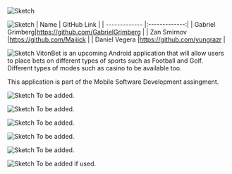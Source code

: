 ![Sketch](https://github.com/GabrielGrimberg/VitonBet/blob/master/Design%20Document/App-Logos/AppLogo.png?raw=true)

![Sketch](https://github.com/GabrielGrimberg/VitonBet/blob/master/Design%20Document/Readme-Logos/TeamM.png?raw=true)
| Name       | GitHub Link      |
| -------------   |:-------------:|
| Gabriel Grimberg|https://github.com/GabrielGrimberg |
| Zan Smirnov     |https://github.com/Majiick         |
| Daniel Vegera   |https://github.com/yungrazr        |


![Sketch](https://github.com/GabrielGrimberg/VitonBet/blob/master/Design%20Document/Readme-Logos/Intro.png?raw=true)
VitonBet is an upcoming Android application that will allow users to place bets on different types of sports such as Football and Golf. Different types of modes such as casino to be available too.

This application is part of the Mobile Software Development assingment.


![Sketch](https://github.com/GabrielGrimberg/VitonBet/blob/master/Design%20Document/Readme-Logos/Idea.png?raw=true)
To be added.


![Sketch](https://github.com/GabrielGrimberg/VitonBet/blob/master/Design%20Document/Readme-Logos/Testing.png?raw=true)
To be added.


![Sketch](https://github.com/GabrielGrimberg/VitonBet/blob/master/Design%20Document/Readme-Logos/E.png?raw=true)
To be added.


![Sketch](https://github.com/GabrielGrimberg/VitonBet/blob/master/Design%20Document/Readme-Logos/Key.png?raw=true)
To be added.


![Sketch](https://github.com/GabrielGrimberg/VitonBet/blob/master/Design%20Document/Readme-Logos/How.png?raw=true)
To be added.


![Sketch](https://github.com/GabrielGrimberg/VitonBet/blob/master/Design%20Document/Readme-Logos/Assets.png?raw=true)
To be added if used.

